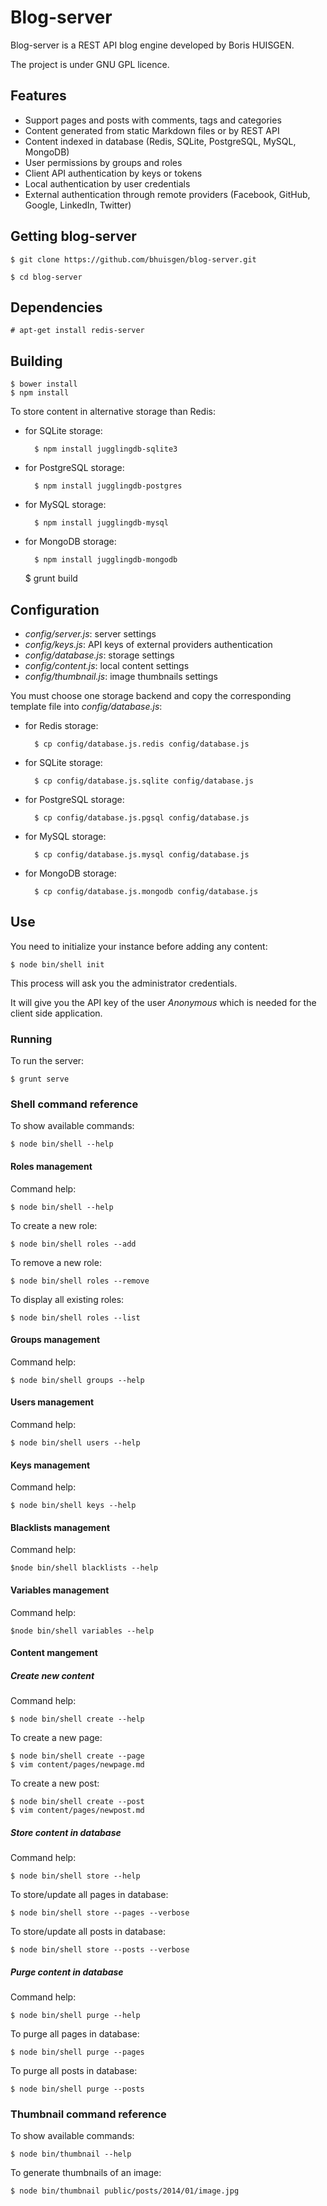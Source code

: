 # Blog-server

Blog-server is a REST API blog engine developed by Boris HUISGEN.

The project is under GNU GPL licence.

## Features

- Support pages and posts with comments, tags and categories
- Content generated from static Markdown files or by REST API
- Content indexed in database (Redis, SQLite, PostgreSQL, MySQL, MongoDB)
- User permissions by groups and roles
- Client API authentication by keys or tokens
- Local authentication by user credentials
- External authentication through remote providers (Facebook, GitHub, Google, LinkedIn, Twitter)

## Getting blog-server

	$ git clone https://github.com/bhuisgen/blog-server.git

	$ cd blog-server

## Dependencies

	# apt-get install redis-server

## Building

	$ bower install
	$ npm install

To store content in alternative storage than Redis:

- for SQLite storage:

		$ npm install jugglingdb-sqlite3

- for PostgreSQL storage:

		$ npm install jugglingdb-postgres

- for MySQL storage:

		$ npm install jugglingdb-mysql

- for MongoDB storage:

		$ npm install jugglingdb-mongodb

	$ grunt build

## Configuration

- *config/server.js*: server settings
- *config/keys.js*: API keys of external providers authentication
- *config/database.js*: storage settings
- *config/content.js*: local content settings
- *config/thumbnail.js*: image thumbnails settings

You must choose one storage backend and copy the corresponding template file into *config/database.js*:

- for Redis storage:

		$ cp config/database.js.redis config/database.js

- for SQLite storage:

		$ cp config/database.js.sqlite config/database.js

- for PostgreSQL storage:

		$ cp config/database.js.pgsql config/database.js

- for MySQL storage:

		$ cp config/database.js.mysql config/database.js

- for MongoDB storage:

		$ cp config/database.js.mongodb config/database.js

## Use

You need to initialize your instance before adding any content:

	$ node bin/shell init

This process will ask you the administrator credentials.

It will give you the API key of the user *Anonymous* which is needed for the client side application. 

### Running

To run the server:

	$ grunt serve

### Shell command reference

To show available commands:

	$ node bin/shell --help

#### Roles management

Command help:

	$ node bin/shell --help

To create a new role:

	$ node bin/shell roles --add

To remove a new role:

	$ node bin/shell roles --remove

To display all existing roles:

	$ node bin/shell roles --list

#### Groups management

Command help:

	$ node bin/shell groups --help

#### Users management

Command help:

	$ node bin/shell users --help

#### Keys management

Command help:

	$ node bin/shell keys --help

#### Blacklists management

Command help:

	$node bin/shell blacklists --help

#### Variables management

Command help:

	$node bin/shell variables --help

#### Content mangement

##### Create new content

Command help:

	$ node bin/shell create --help

To create a new page:

	$ node bin/shell create --page
	$ vim content/pages/newpage.md

To create a new post:

	$ node bin/shell create --post
	$ vim content/pages/newpost.md

##### Store content in database

Command help:

	$ node bin/shell store --help

To store/update all pages in database:

	$ node bin/shell store --pages --verbose

To store/update all posts in database:

	$ node bin/shell store --posts --verbose

##### Purge content in database

Command help:

	$ node bin/shell purge --help

To purge all pages in database:

	$ node bin/shell purge --pages

To purge all posts in database:

	$ node bin/shell purge --posts

### Thumbnail command reference

To show available commands:

	$ node bin/thumbnail --help

To generate thumbnails of an image:

	$ node bin/thumbnail public/posts/2014/01/image.jpg

